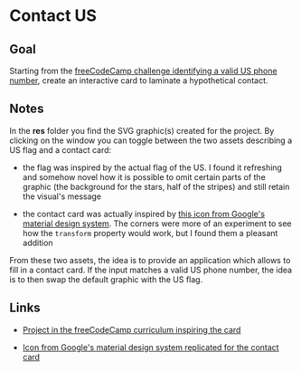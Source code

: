 # Contact US

## Goal

Starting from the [freeCodeCamp challenge identifying a valid US phone number](https://www.freecodecamp.org/learn/javascript-algorithms-and-data-structures/javascript-algorithms-and-data-structures-projects/telephone-number-validator), create an interactive card to laminate a hypothetical contact.

## Notes

In the **res** folder you find the SVG graphic(s) created for the project. By clicking on the window you can toggle between the two assets describing a US flag and a contact card:

- the flag was inspired by the actual flag of the US. I found it refreshing and somehow novel how it is possible to omit certain parts of the graphic (the background for the stars, half of the stripes) and still retain the visual's message

- the contact card was actually inspired by [this icon from Google's material design system](https://material.io/resources/icons/?icon=contact_phone&style=baseline). The corners were more of an experiment to see how the `transform` property would work, but I found them a pleasant addition

From these two assets, the idea is to provide an application which allows to fill in a contact card. If the input matches a valid US phone number, the idea is to then swap the default graphic with the US flag.

<!-- ### Animation -->

## Links

- [Project in the freeCodeCamp curriculum inspiring the card](https://www.freecodecamp.org/learn/javascript-algorithms-and-data-structures/javascript-algorithms-and-data-structures-projects/telephone-number-validator)

- [Icon from Google's material design system replicated for the contact card](https://material.io/resources/icons/?icon=contact_phone&style=baseline)

<!-- - [@keyframers episode describing the React animation](https://www.youtube.com/watch?v=D0fzZtj05Ag) -->
